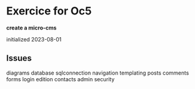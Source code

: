 # Exercice for Oc5

**create a micro-cms**

initialized 2023-08-01

## Issues

diagrams
database
sqlconnection
navigation
templating
posts
comments
forms
login
edition
contacts
admin
security